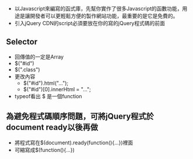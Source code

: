 * 以Javascript來編寫的函式庫，先幫你實作了很多Javascript的函數功能，用途是讓開發者可以更輕鬆方便的製作網站功能，最重要的是它是免費的。
* 引入jQuery CDN的script必須要放在你的寫的jQuery程式碼的前面
## Selector
* 回傳值的一定是Array
* $("#id")
* $(".class")
* 更改內容
  * $("#id").html("...");
  * $("#id")[0].innerHtml = "...";
* typeof看出 $ 是一個function
## 為避免程式碼順序問題，可將jQuery程式於document ready以後再做
  * 將程式寫在$(document).ready(function(){...})裡面
  * 可縮寫成$(function(){...})
